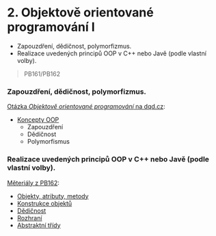 # 2. Objektově orientované programování I

- Zapouzdření, dědičnost, polymorfizmus.
- Realizace uvedených principů OOP v C++ nebo Javě (podle vlastní volby).

> PB161/PB162

### Zapouzdření, dědičnost, polymorfizmus.

[Otázka *Objektově orientované programování* na dqd.cz](http://statnice.dqd.cz/home:prog:ap4):
- [Koncepty OOP](http://statnice.dqd.cz/home:prog:ap4#koncepty_oop)
	- Zapouzdření
	- Dědičnost
	- Polymorfismus

### Realizace uvedených principů OOP v C++ nebo Javě (podle vlastní volby).

[Měteriály z PB162](https://is.muni.cz/auth/el/1433/podzim2016/PB162/um/printable/index.html):
- [Objekty, atributy, metody](https://is.muni.cz/auth/el/1433/podzim2016/PB162/um/printable/attributes_conventions_methods.html)
- [Konstrukce objektů](https://is.muni.cz/auth/el/1433/podzim2016/PB162/um/printable/constructors_overloading.html)
- [Dědičnost](https://is.muni.cz/auth/el/1433/podzim2016/PB162/um/printable/inheritance.html)
- [Rozhraní](https://is.muni.cz/auth/el/1433/podzim2016/PB162/um/printable/interfaces.html)
- [Abstraktní třídy](https://is.muni.cz/auth/el/1433/podzim2016/PB162/um/printable/abstract_classes.html)